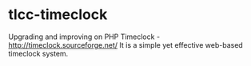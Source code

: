 # tlcc-timeclock
Upgrading and improving on PHP Timeclock - http://timeclock.sourceforge.net/
It is a simple yet effective web-based timeclock system.
